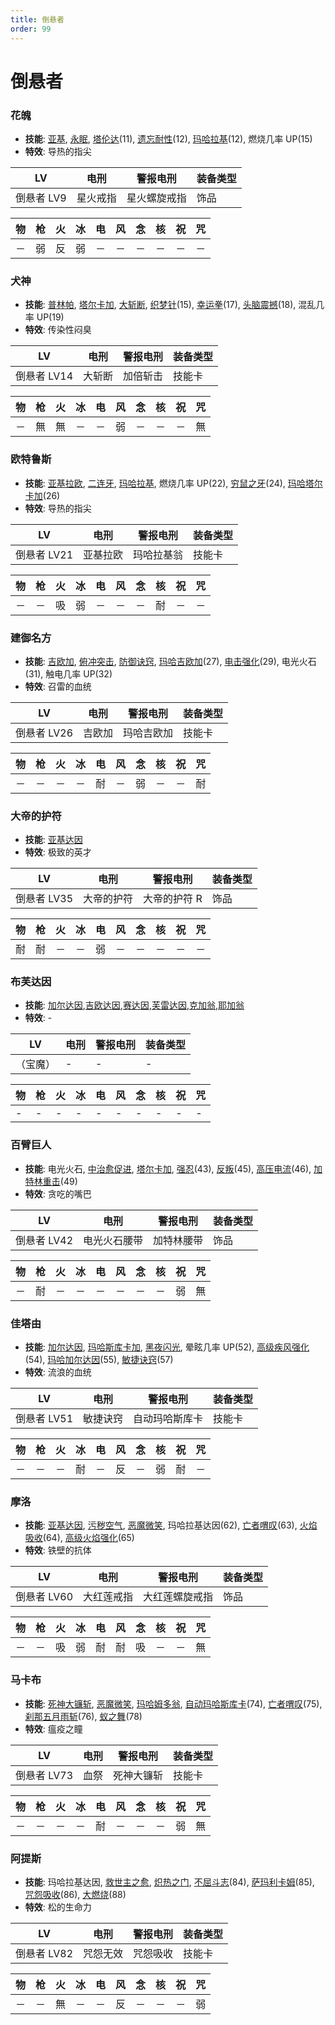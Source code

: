 ```yaml
---
title: 倒悬者
order: 99
---
```


# 倒悬者

### 花魄

- **技能**: [亚基](/skills/火焰#亚基), [永眠](/skills/异常#永眠), [塔伦达](/skills/辅助#塔伦达)(11), [遗忘耐性](/skills/被动#遗忘耐性)(12), [玛哈拉基](/skills/火焰#玛哈拉基)(12), 燃烧几率 UP(15)
- **特效**: 导热的指尖

| LV         | 电刑     | 警报电刑     | 装备类型 |
| ---------- | -------- | ------------ | -------- |
| 倒悬者 LV9 | 星火戒指 | 星火螺旋戒指 | 饰品     |

| 物  | 枪  | 火  | 冰  | 电  | 风  | 念  | 核  | 祝  | 咒  |
| --- | --- | --- | --- | --- | --- | --- | --- | --- | --- |
| －  | 弱  | 反  | 弱  | －  | －  | －  | －  | －  | －  |

### 犬神

- **技能**: [普林帕](/skills/异常#普林帕), [塔尔卡加](/skills/辅助#塔尔卡加), [大斩断](/skills/物理#大斩断), [织梦针](/skills/枪击#织梦针)(15), [幸运拳](/skills/物理#幸运拳)(17), [头脑震撼](/skills/物理#头脑震撼)(18), 混乱几率 UP(19)
- **特效**: 传染性闷臭

| LV          | 电刑   | 警报电刑 | 装备类型 |
| ----------- | ------ | -------- | -------- |
| 倒悬者 LV14 | 大斩断 | 加倍斩击 | 技能卡   |

| 物  | 枪  | 火  | 冰  | 电  | 风  | 念  | 核  | 祝  | 咒  |
| --- | --- | --- | --- | --- | --- | --- | --- | --- | --- |
| －  | 無  | 無  | －  | －  | 弱  | －  | －  | －  | 無  |

### 欧特鲁斯

- **技能**: [亚基拉欧](/skills/火焰#亚基拉欧), [二连牙](/skills/物理#二连牙), [玛哈拉基](/skills/火焰#玛哈拉基), 燃烧几率 UP(22), [穷鼠之牙](/skills/物理#穷鼠之牙)(24), [玛哈塔尔卡加](/skills/辅助#玛哈塔尔卡加)(26)
- **特效**: 导热的指尖

| LV          | 电刑     | 警报电刑   | 装备类型 |
| ----------- | -------- | ---------- | -------- |
| 倒悬者 LV21 | 亚基拉欧 | 玛哈拉基翁 | 技能卡   |

| 物  | 枪  | 火  | 冰  | 电  | 风  | 念  | 核  | 祝  | 咒  |
| --- | --- | --- | --- | --- | --- | --- | --- | --- | --- |
| －  | －  | 吸  | 弱  | －  | －  | －  | 耐  | －  | －  |

### 建御名方

- **技能**: [吉欧加](/skills/电击#吉欧加), [俯冲突击](/skills/物理#俯冲突击), [防御诀窍](/skills/被动#防御诀窍), [玛哈吉欧加](/skills/电击#玛哈吉欧加)(27), [电击强化](/skills/被动#电击强化)(29), 电光火石(31), 触电几率 UP(32)
- **特效**: 召雷的血统

| LV          | 电刑   | 警报电刑   | 装备类型 |
| ----------- | ------ | ---------- | -------- |
| 倒悬者 LV26 | 吉欧加 | 玛哈吉欧加 | 技能卡   |

| 物  | 枪  | 火  | 冰  | 电  | 风  | 念  | 核  | 祝  | 咒  |
| --- | --- | --- | --- | --- | --- | --- | --- | --- | --- |
| －  | －  | －  | －  | 耐  | －  | 弱  | －  | －  | 耐  |

### 大帝的护符

- **技能**: [亚基达因](/skills/火焰#亚基达因)
- **特效**: 极致的英才

| LV          | 电刑       | 警报电刑     | 装备类型 |
| ----------- | ---------- | ------------ | -------- |
| 倒悬者 LV35 | 大帝的护符 | 大帝的护符 R | 饰品     |

| 物  | 枪  | 火  | 冰  | 电  | 风  | 念  | 核  | 祝  | 咒  |
| --- | --- | --- | --- | --- | --- | --- | --- | --- | --- |
| 耐  | 耐  | －  | －  | 弱  | －  | －  | －  | －  | －  |

### 布芙达因

- **技能**: [加尔达因](/skills/疾风#加尔达因),[吉欧达因](/skills/电击#吉欧达因),[赛达因](/skills/念动#赛达因),[芙雷达因](/skills/核热#芙雷达因),[克加翁](/skills/祝福#克加翁),[耶加翁](/skills/咒怨#耶加翁)
- **特效**: -

| LV       | 电刑 | 警报电刑 | 装备类型 |
| -------- | ---- | -------- | -------- |
| （宝魔） | -    | -        | -        |

| 物  | 枪  | 火  | 冰  | 电  | 风  | 念  | 核  | 祝  | 咒  |
| --- | --- | --- | --- | --- | --- | --- | --- | --- | --- |
| -   | -   | -   | -   | -   | -   | -   | -   | -   | -   |

### 百臂巨人

- **技能**: 电光火石, [中治愈促进](/skills/被动#中治愈促进), [塔尔卡加](/skills/辅助#塔尔卡加), [强忍](/skills/被动#强忍)(43), [反叛](/skills/辅助#反叛)(45), [高压电流](/skills/被动#高压电流)(46), [加特林重击](/skills/物理#加特林重击)(49)
- **特效**: 贪吃的嘴巴

| LV          | 电刑         | 警报电刑   | 装备类型 |
| ----------- | ------------ | ---------- | -------- |
| 倒悬者 LV42 | 电光火石腰带 | 加特林腰带 | 饰品     |

| 物  | 枪  | 火  | 冰  | 电  | 风  | 念  | 核  | 祝  | 咒  |
| --- | --- | --- | --- | --- | --- | --- | --- | --- | --- |
| －  | 耐  | －  | －  | －  | －  | －  | －  | 弱  | 無  |

### 佳塔由

- **技能**: [加尔达因](/skills/疾风#加尔达因), [玛哈斯库卡加](/skills/辅助#玛哈斯库卡加), [黑夜闪光](/skills/异常#黑夜闪光), 晕眩几率 UP(52), [高级疾风强化](/skills/被动#高级疾风强化)(54), [玛哈加尔达因](/skills/疾风#玛哈加尔达因)(55), [敏捷诀窍](/skills/被动#敏捷诀窍)(57)
- **特效**: 流浪的血统

| LV          | 电刑     | 警报电刑       | 装备类型 |
| ----------- | -------- | -------------- | -------- |
| 倒悬者 LV51 | 敏捷诀窍 | 自动玛哈斯库卡 | 技能卡   |

| 物  | 枪  | 火  | 冰  | 电  | 风  | 念  | 核  | 祝  | 咒  |
| --- | --- | --- | --- | --- | --- | --- | --- | --- | --- |
| －  | －  | －  | 耐  | －  | 反  | －  | 弱  | 耐  | －  |

### 摩洛

- **技能**: [亚基达因](/skills/火焰#亚基达因), [污秽空气](/skills/万能#污秽空气), [恶魔微笑](/skills/异常#恶魔微笑), 玛哈拉基达因(62), [亡者喟叹](/skills/万能#亡者喟叹)(63), [火焰吸收](/skills/被动#火焰吸收)(64), [高级火焰强化](/skills/被动#高级火焰强化)(65)
- **特效**: 铁壁的抗体

| LV          | 电刑       | 警报电刑       | 装备类型 |
| ----------- | ---------- | -------------- | -------- |
| 倒悬者 LV60 | 大红莲戒指 | 大红莲螺旋戒指 | 饰品     |

| 物  | 枪  | 火  | 冰  | 电  | 风  | 念  | 核  | 祝  | 咒  |
| --- | --- | --- | --- | --- | --- | --- | --- | --- | --- |
| －  | －  | 吸  | 弱  | 耐  | 耐  | 吸  | －  | －  | 無  |

### 马卡布

- **技能**: [死神大镰斩](/skills/物理#死神大镰斩), [恶魔微笑](/skills/异常#恶魔微笑), [玛哈姆多翁](/skills/咒怨#玛哈姆多翁), [自动玛哈斯库卡](/skills/被动#自动玛哈斯库卡)(74), [亡者喟叹](/skills/万能#亡者喟叹)(75), [刹那五月雨斩](/skills/物理#刹那五月雨斩)(76), [蚁之舞](/skills/被动#蚁之舞)(78)
- **特效**: 瘟疫之瞳

| LV          | 电刑 | 警报电刑   | 装备类型 |
| ----------- | ---- | ---------- | -------- |
| 倒悬者 LV73 | 血祭 | 死神大镰斩 | 技能卡   |

| 物  | 枪  | 火  | 冰  | 电  | 风  | 念  | 核  | 祝  | 咒  |
| --- | --- | --- | --- | --- | --- | --- | --- | --- | --- |
| －  | －  | －  | －  | 耐  | －  | －  | －  | 弱  | 無  |

### 阿提斯

- **技能**: 玛哈拉基达因, [救世主之愈](/skills/恢复#救世主之愈), [炽热之门](/skills/辅助#炽热之门), [不屈斗志](/skills/被动#不屈斗志)(84), [萨玛利卡姆](/skills/恢复#萨玛利卡姆)(85), [咒怨吸收](/skills/被动#咒怨吸收)(86), [大燃烧](/skills/火焰#大燃烧)(88)
- **特效**: 松的生命力

| LV          | 电刑     | 警报电刑 | 装备类型 |
| ----------- | -------- | -------- | -------- |
| 倒悬者 LV82 | 咒怨无效 | 咒怨吸收 | 技能卡   |

| 物  | 枪  | 火  | 冰  | 电  | 风  | 念  | 核  | 祝  | 咒  |
| --- | --- | --- | --- | --- | --- | --- | --- | --- | --- |
| －  | －  | 無  | －  | －  | 反  | －  | －  | －  | 弱  |
